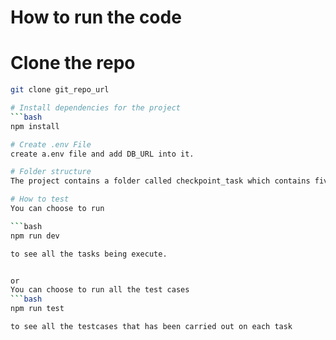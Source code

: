 # How to run the code


# Clone the repo

 ```bash
 git clone git_repo_url
 
# Install dependencies for the project
 ```bash
 npm install

# Create .env File
create a.env file and add DB_URL into it.

# Folder structure
 The project contains a folder called checkpoint_task which contains five (5) files which are used to seperate the task based on crud operation.

 # How to test
 You can choose to run

 ```bash
 npm run dev

 to see all the tasks being execute.


 or
 You can choose to run all the test cases
 ```bash
 npm run test

 to see all the testcases that has been carried out on each task